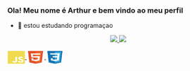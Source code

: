 ### Ola! Meu nome é Arthur e bem vindo ao meu perfil

- 🌱 estou estudando programaçao
 
 <div align="center">
  <a href="https://github.com/arthurcerqueirm">
  <img height="180em" src="https://github-readme-stats.vercel.app/api?username=arthurcerqueirm&show_icons=true&theme=github_dark&include_all_commits=true&count_private=true"/>
  <img height="180em" src="https://github-readme-stats.vercel.app/api/top-langs/?username=arthurcerqueirm&layout=compact&langs_count=7&theme=github_dark"/>
</div>
  <div style="display: inline_block"><br>
  <img align="center" alt="arthur-Js" height="30" width="40" src="https://raw.githubusercontent.com/devicons/devicon/master/icons/javascript/javascript-plain.svg">
  <img align="center" alt="arthur-HTML" height="30" width="40" src="https://raw.githubusercontent.com/devicons/devicon/master/icons/html5/html5-original.svg">
  <img align="center" alt="arthur-CSS" height="30" width="40" src="https://raw.githubusercontent.com/devicons/devicon/master/icons/css3/css3-original.svg">
</div>
